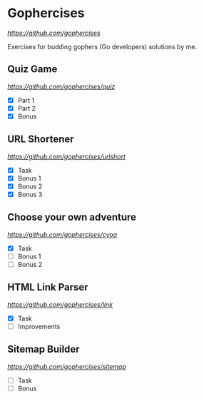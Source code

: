 # Gophercises
*https://github.com/gophercises*

Exercises for budding gophers (Go developers) 
solutions by me.

## Quiz Game
*https://github.com/gophercises/quiz*

- [x] Part 1
- [x] Part 2
- [x] Bonus

## URL Shortener
*https://github.com/gophercises/urlshort*

- [x] Task
- [x] Bonus 1
- [x] Bonus 2
- [x] Bonus 3

## Choose your own adventure
*https://github.com/gophercises/cyoa*

- [x] Task
- [ ] Bonus 1
- [ ] Bonus 2

## HTML Link Parser
*https://github.com/gophercises/link*

- [x] Task
- [ ] Improvements

## Sitemap Builder
*https://github.com/gophercises/sitemap*

- [ ] Task
- [ ] Bonus
